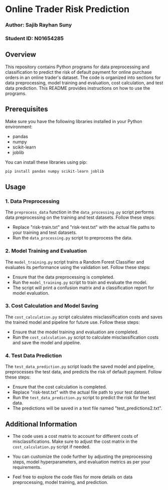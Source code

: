 # Online Trader Risk Prediction

### Author: Sajib Rayhan Suny
### Student ID: N01654285

## Overview

This repository contains Python programs for data preprocessing and classification to predict the risk of default payment for online purchase orders in an online trader's dataset. The code is organized into sections for data preprocessing, model training and evaluation, cost calculation, and test data prediction. This README provides instructions on how to use the programs.

## Prerequisites

Make sure you have the following libraries installed in your Python environment:

- pandas
- numpy
- scikit-learn
- joblib

You can install these libraries using pip:

```bash
pip install pandas numpy scikit-learn joblib
```
## Usage

### 1. Data Preprocessing

The `preprocess_data` function in the `data_processing.py` script performs data preprocessing on the training and test datasets. Follow these steps:

- Replace "risk-train.txt" and "risk-test.txt" with the actual file paths to your training and test datasets.
- Run the `data_processing.py` script to preprocess the data.

### 2. Model Training and Evaluation

The `model_training.py` script trains a Random Forest Classifier and evaluates its performance using the validation set. Follow these steps:

- Ensure that the data preprocessing is completed.
- Run the `model_training.py` script to train and evaluate the model.
- The script will print a confusion matrix and a classification report for model evaluation.

### 3. Cost Calculation and Model Saving

The `cost_calculation.py` script calculates misclassification costs and saves the trained model and pipeline for future use. Follow these steps:

- Ensure that the model training and evaluation are completed.
- Run the `cost_calculation.py` script to calculate misclassification costs and save the model and pipeline.

### 4. Test Data Prediction

The `test_data_prediction.py` script loads the saved model and pipeline, preprocesses the test data, and predicts the risk of default payment. Follow these steps:

- Ensure that the cost calculation is completed.
- Replace "risk-test.txt" with the actual file path to your test dataset.
- Run the `test_data_prediction.py` script to predict the risk for the test data.
- The predictions will be saved in a text file named "test_predictions2.txt".

## Additional Information

- The code uses a cost matrix to account for different costs of misclassifications. Make sure to adjust the cost matrix in the `cost_calculation.py` script if needed.

- You can customize the code further by adjusting the preprocessing steps, model hyperparameters, and evaluation metrics as per your requirements.

- Feel free to explore the code files for more details on data preprocessing, model training, and prediction.
